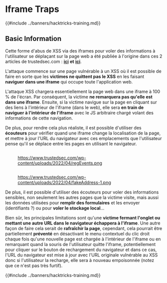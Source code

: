 # Iframe Traps

{{#include ../banners/hacktricks-training.md}}

## Basic Information

Cette forme d'abus de XSS via des iframes pour voler des informations à l'utilisateur se déplaçant sur la page web a été publiée à l'origine dans ces 2 articles de trustedsec.com : [**ici**](https://trustedsec.com/blog/persisting-xss-with-iframe-traps) **et** [**ici**](https://trustedsec.com/blog/js-tap-weaponizing-javascript-for-red-teams).

L'attaque commence sur une page vulnérable à un XSS où il est possible de faire en sorte que les **victimes ne quittent pas le XSS** en les faisant **naviguer dans une iframe** qui occupe toute l'application web.

L'attaque XSS chargera essentiellement la page web dans une iframe à 100 % de l'écran. Par conséquent, la victime **ne remarquera pas qu'elle est dans une iframe**. Ensuite, si la victime navigue sur la page en cliquant sur des liens à l'intérieur de l'iframe (dans le web), elle sera **en train de naviguer à l'intérieur de l'iframe** avec le JS arbitraire chargé volant des informations de cette navigation.

De plus, pour rendre cela plus réaliste, il est possible d'utiliser des **écouteurs** pour vérifier quand une iframe change la localisation de la page, et mettre à jour l'URL du navigateur avec ces emplacements que l'utilisateur pense qu'il se déplace entre les pages en utilisant le navigateur.

<figure><img src="../images/image (1248).png" alt=""><figcaption><p><a href="https://www.trustedsec.com/wp-content/uploads/2022/04/regEvents.png">https://www.trustedsec.com/wp-content/uploads/2022/04/regEvents.png</a></p></figcaption></figure>

<figure><img src="../images/image (1249).png" alt=""><figcaption><p><a href="https://www.trustedsec.com/wp-content/uploads/2022/04/fakeAddress-1.png">https://www.trustedsec.com/wp-content/uploads/2022/04/fakeAddress-1.png</a></p></figcaption></figure>

De plus, il est possible d'utiliser des écouteurs pour voler des informations sensibles, non seulement les autres pages que la victime visite, mais aussi les données utilisées pour **remplir des formulaires** et les envoyer (identifiants ?) ou pour **voler le stockage local**...

Bien sûr, les principales limitations sont qu'une **victime fermant l'onglet ou mettant une autre URL dans le navigateur échappera à l'iframe**. Une autre façon de faire cela serait de **rafraîchir la page**, cependant, cela pourrait être partiellement **préventé** en désactivant le menu contextuel du clic droit chaque fois qu'une nouvelle page est chargée à l'intérieur de l'iframe ou en remarquant quand la souris de l'utilisateur quitte l'iframe, potentiellement pour cliquer sur le bouton de rechargement du navigateur et dans ce cas, l'URL du navigateur est mise à jour avec l'URL originale vulnérable au XSS donc si l'utilisateur la recharge, elle sera à nouveau empoisonnée (notez que ce n'est pas très furtif).

{{#include ../banners/hacktricks-training.md}}
